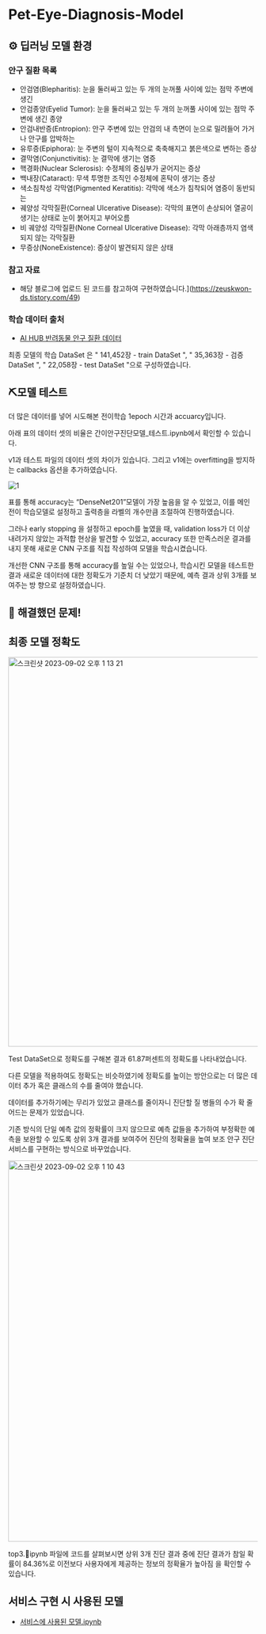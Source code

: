 # Pet-Eye-Diagnosis-Model

## ⚙️ 딥러닝 모델 환경

### 안구 질환 목록
- 안검염(Blepharitis):  눈을 둘러싸고 있는 두 개의 눈꺼풀 사이에 있는 점막 주변에 생긴
- 안검종양(Eyelid Tumor): 눈을 둘러싸고 있는 두 개의 눈꺼풀 사이에 있는 점막 주변에 생긴 종양
- 안검내반증(Entropion): 안구 주변에 있는 안검의 내 측면이 눈으로 밀려들어 가거나 안구를 압박하는
- 유루증(Epiphora): 눈 주변의 털이 지속적으로 축축해지고 붉은색으로 변하는 증상
- 결막염(Conjunctivitis): 눈 결막에 생기는 염증
- 핵경화(Nuclear Sclerosis): 수정체의 중심부가 굳어지는 증상
- 백내장(Cataract): 무색 투명한 조직인 수정체에 혼탁이 생기는 증상
- 색소침착성 각막염(Pigmented Keratitis): 각막에 색소가 침착되어 염증이 동반되는
- 궤양성 각막질환(Corneal Ulcerative Disease): 각막의 표면이 손상되어 열공이 생기는 상태로 눈이 붉어지고 부어오름
- 비 궤양성 각막질환(None Corneal Ulcerative Disease): 각막 아래층까지 염색되지 않는 각막질환
- 무증상(NoneExistence): 증상이 발견되지 않은 상태

### 참고 자료
- 해당 블로그에 업로드 된 코드를 참고하여 구현하였습니다.](https://zeuskwon-ds.tistory.com/49)

### 학습 데이터 출처

- [AI HUB 반려동물 안구 질환 데이터](https://www.aihub.or.kr/aihubdata/data/view.do?currMenu=&topMenu=&aihubDataSe=realm&dataSetSn=562)

최종 모델의 학습 DataSet 은 " 141,452장 - train DataSet ", " 35,363장 - 검증 DataSet ", " 22,058장 - test DataSet "으로 구성하였습니다.
</br>


## ⛏️모델 테스트
더 많은 데이터를 넣어 시도해본 전이학습 1epoch 시간과 accuarcy입니다.

아래 표의 데이터 셋의 비율은 간이안구진단모델_테스트.ipynb에서 확인할 수 있습니다.

v1과 테스트 파일의 데이터 셋의 차이가 있습니다. 그리고 v1에는 overfitting을 방지하는 callbacks 옵션을 추가하였습니다.

![1](https://user-images.githubusercontent.com/109027302/230709038-16776a4c-fa41-46ff-a25a-55e08a28b741.PNG)

표를 통해 accuracy는 “DenseNet201”모델이 가장 높음을 알 수 있었고, 이를 메인 전이 학습모델로 설정하고 출력층을 라벨의 개수만큼 조절하여 진행하였습니다.

그러나 early stopping 을 설정하고 epoch를 높였을 때, validation loss가 더 이상 내려가지 않았는 과적합 현상을 발견할 수 있었고, accuracy 또한 만족스러운 결과를 내지 못해 새로운 CNN 구조를 직접 작성하여 모델을 학습시켰습니다.

개선한 CNN 구조를 통해 accuracy를 높일 수는 있었으나, 학습시킨 모델을 테스트한 결과 새로운 데이터에 대한 정확도가 기준치 더 낮았기 때문에, 예측 결과 상위 3개를 보여주는 방 향으로 설정하였습니다.

## 🚫 해결했던 문제!

## 최종 모델 정확도
<img width="787" alt="스크린샷 2023-09-02 오후 1 13 21" src="https://github.com/Pushedsu/Pet-Eye-Diagnosis-Model/assets/109027302/59e833cb-433b-4001-88fb-8e5a6b3e2295">

Test DataSet으로 정확도를 구해본 결과 61.87퍼센트의 정확도를 나타내었습니다.

다른 모델을 적용하여도 정확도는 비슷하였기에 정확도를 높이는 방안으로는 더 많은 데이터 추가 혹은 클래스의 수를 줄여야 했습니다.

데이터를 추가하기에는 무리가 있었고 클래스를 줄이자니 진단할 질 병들의 수가 확 줄어드는 문제가 있었습니다. 

기존 방식의 단일 예측 값의 정확률이 크지 않으므로 예측 값들을 추가하여 부정확한 예측을 보완할 수 있도록 상위 3개 결과를 보여주어 진단의 정확율을 높여 보조 안구 진단 서비스를 구현하는 방식으로 바꾸었습니다.

<img width="770" alt="스크린샷 2023-09-02 오후 1 10 43" src="https://github.com/Pushedsu/Pet-Eye-Diagnosis-Model/assets/109027302/ca273af3-243b-4644-9068-1bfa19e3212f">

top3.ipynb 파일에 코드를 살펴보시면 상위 3개 진단 결과 중에 진단 결과가 참일 확률이 84.36%로 이전보다 사용자에게 제공하는 정보의 정확율가 높아짐 을 확인할 수 있습니다.

## 서비스 구현 시 사용된 모델
- [서비스에 사용된 모델.ipynb](https://github.com/Pushedsu/Pet-Eye-Diagnosis-Model/blob/main/%EA%B0%84%EC%9D%B4%EC%95%88%EA%B5%AC%EC%A7%84%EB%8B%A8_v3.ipynb)
